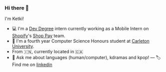 ### Hi there 👋

I'm Ketki!

- 💻 I'm a [Dev Degree](https://devdegree.ca/) intern currently working as a Mobile Intern on [Shopify](https://www.shopify.ca/)'s [Shop Pay](https://shop.app/shop-pay) team.
- 🌱 I'm a fourth year Computer Science Honours student at [Carleton University](https://carleton.ca/).
- From 🇮🇳, currently located in 🇨🇦
- 📮 Ask me about languages (human/computer), kdramas and kpop!
— 🏷 Find me on [linkedin](https://ca.linkedin.com/in/ketki-panse)
<!--
**ksp2001/ksp2001** is a ✨ _special_ ✨ repository because its `README.md` (this file) appears on your GitHub profile.

Here are some ideas to get you started:

- 🔭 I’m currently working on ...
- 🌱 I’m currently learning ...
- 👯 I’m looking to collaborate on ...
- 🤔 I’m looking for help with ...
- 💬 Ask me about ...
- 📫 How to reach me: ...
- 😄 Pronouns: ...
- ⚡ Fun fact: ...
-->
